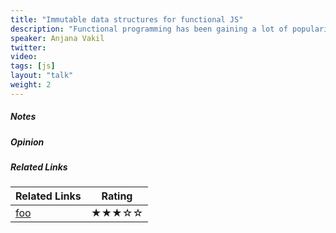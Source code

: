 ```yaml
---
title: "Immutable data structures for functional JS"
description: "Functional programming has been gaining a lot of popularity in the JS community, and with good reason: rejecting side-effects and mutability - in-place changes to data - helps avoid a lot of headaches. But when you refuse to mutate objects, you have to create a whole new object each time something changes, which can slow things down and eat up memory, making functional programming seem inefficient. That’s where immutable data structures come in - to save the day, and time and space! Also called “persistent data structures”, they help you efficiently make new “modified” versions of immutable objects, by reusing parts of the old object that you don’t need to change. In this talk we’ll take a look at how these data structures work, why they’re fantastic for functional programming, and how we can easily use them in our JS code thanks to libraries like Mori and Immutable.js."
speaker: Anjana Vakil
twitter: 
video:
tags: [js]
layout: "talk"
weight: 2
---
```


<article id="1">

##### Notes

</article>

<article id="2">

##### Opinion

</article>

<article id="3">

##### Related Links

Related Links | Rating
--- | ---
[foo](https://foo) | ★★★☆☆

</article>